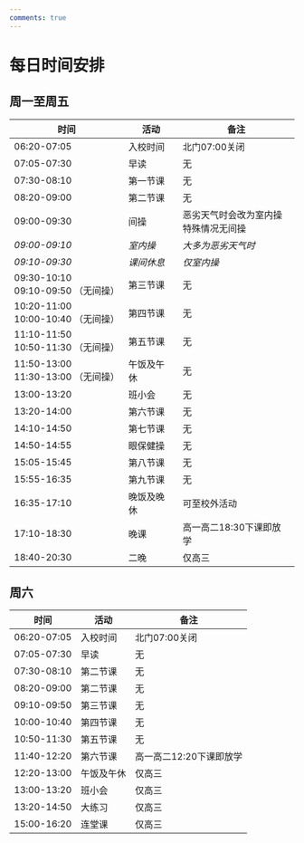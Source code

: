 ```yaml
---
comments: true
---
```


# 每日时间安排

## 周一至周五

| 时间                                    | 活动       | 备注                                       |
| --------------------------------------- | ---------- | ------------------------------------------ |
| 06:20-07:05                             | 入校时间   | 北门07:00关闭                              |
| 07:05-07:30                             | 早读       | 无                                         |
| 07:30-08:10                             | 第一节课   | 无                                         |
| 08:20-09:00                             | 第二节课   | 无                                         |
| 09:00-09:30                             | 间操       | 恶劣天气时会改为室内操 <br> 特殊情况无间操 |
| *09:00-09:10*                           | *室内操*   | *大多为恶劣天气时*                         |
| *09:10-09:30*                           | *课间休息* | *仅室内操*                                 |
| 09:30-10:10 <br> 09:10-09:50 （无间操） | 第三节课   | 无                                         |
| 10:20-11:00 <br> 10:00-10:40 （无间操） | 第四节课   | 无                                         |
| 11:10-11:50 <br> 10:50-11:30 （无间操） | 第五节课   | 无                                         |
| 11:50-13:00 <br> 11:30-13:00 （无间操） | 午饭及午休 | 无                                         |
| 13:00-13:20                             | 班小会     | 无                                         |
| 13:20-14:00                             | 第六节课   | 无                                         |
| 14:10-14:50                             | 第七节课   | 无                                         |
| 14:50-14:55                             | 眼保健操   | 无                                         |
| 15:05-15:45                             | 第八节课   | 无                                         |
| 15:55-16:35                             | 第九节课   | 无                                         |
| 16:35-17:10                             | 晚饭及晚休 | 可至校外活动                               |
| 17:10-18:30                             | 晚课       | 高一高二18:30下课即放学                    |
| 18:40-20:30                             | 二晚       | 仅高三                                     |

## 周六

| 时间        | 活动       | 备注                    |
| ----------- | ---------- | ----------------------- |
| 06:20-07:05 | 入校时间   | 北门07:00关闭           |
| 07:05-07:30 | 早读       | 无                      |
| 07:30-08:10 | 第二节课   | 无                      |
| 08:20-09:00 | 第二节课   | 无                      |
| 09:10-09:50 | 第三节课   | 无                      |
| 10:00-10:40 | 第四节课   | 无                      |
| 10:50-11:30 | 第五节课   | 无                      |
| 11:40-12:20 | 第六节课   | 高一高二12:20下课即放学 |
| 12:20-13:00 | 午饭及午休 | 仅高三                  |
| 13:00-13:20 | 班小会     | 仅高三                  |
| 13:20-14:50 | 大练习     | 仅高三                  |
| 15:00-16:20 | 连堂课     | 仅高三                  |
